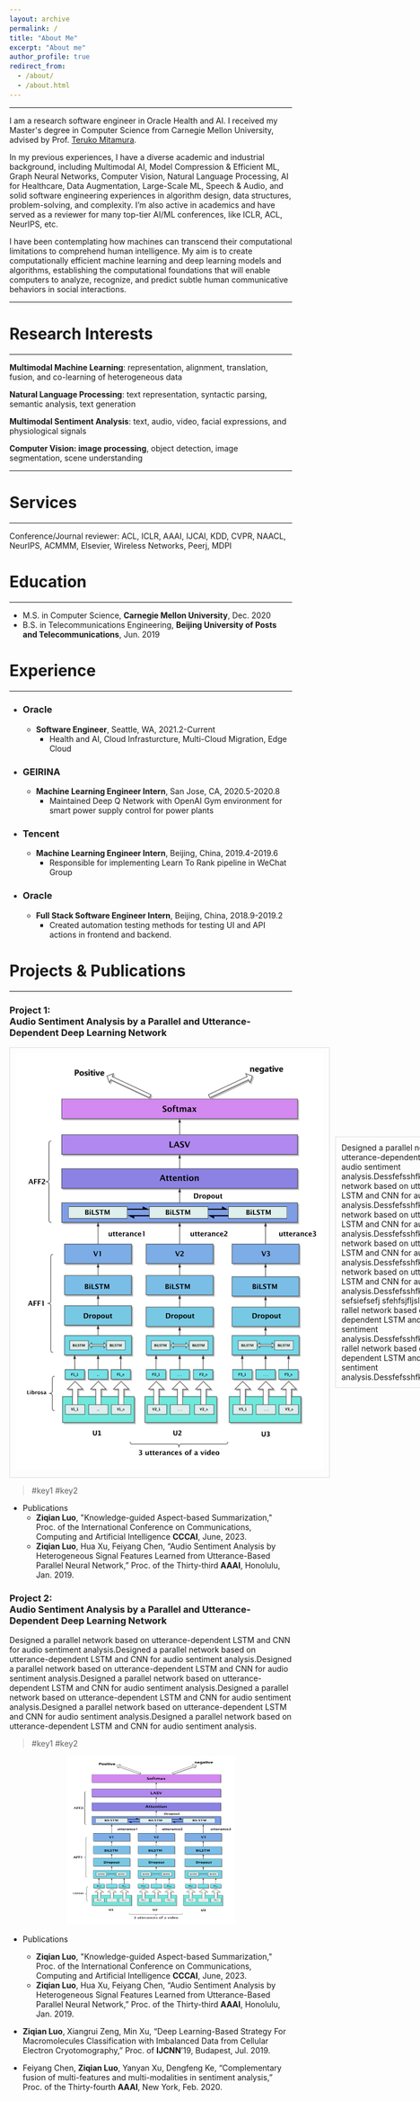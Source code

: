 ```yaml
---
layout: archive
permalink: /
title: "About Me"
excerpt: "About me"
author_profile: true
redirect_from: 
  - /about/
  - /about.html
---
```


<hr>

I am a research software engineer in Oracle Health and AI. I received my Master's degree in Computer Science from Carnegie Mellon University, advised by Prof. [Teruko Mitamura](https://www.cs.cmu.edu/~teruko/). 

In my previous experiences, I have a diverse academic and industrial background, including Multimodal AI, Model Compression & Efficient ML, Graph Neural Networks, Computer Vision, Natural Language Processing, AI for Healthcare, Data Augmentation, Large-Scale ML, Speech & Audio, and solid software engineering experiences in algorithm design, data structures, problem-solving, and complexity. I’m also active in academics and have served as a reviewer for many top-tier AI/ML conferences, like ICLR, ACL, NeurIPS, etc.

I have been contemplating how machines can transcend their computational limitations to comprehend human intelligence. My aim is to create computationally efficient machine learning and deep learning models and algorithms, establishing the computational foundations that will enable computers to analyze, recognize, and predict subtle human communicative behaviors in social interactions.

<hr>

# Research Interests

<hr>

**Multimodal Machine Learning**: representation, alignment, translation, fusion, and co-learning of heterogeneous data

**Natural Language Processing**: text representation, syntactic parsing, semantic analysis, text generation

**Multimodal Sentiment Analysis**: text, audio, video, facial expressions, and physiological signals

**Computer Vision: image processing**, object detection, image segmentation, scene understanding


<hr>

# Services

<hr>

  Conference/Journal reviewer: ACL, ICLR, AAAI, IJCAI, KDD, CVPR, NAACL, NeurIPS, ACMMM, Elsevier, Wireless Networks, Peerj, MDPI

# Education

<hr>

* M.S. in Computer Science, **Carnegie Mellon University**, Dec. 2020
* B.S. in Telecommunications Engineering, **Beijing University of Posts and Telecommunications**, Jun. 2019

# Experience

<hr>

* ### Oracle
  * **Software Engineer**, Seattle, WA, 2021.2-Current
    * Health and AI, Cloud Infrasturcture, Multi-Cloud Migration, Edge Cloud

* ### GEIRINA
  * **Machine Learning Engineer Intern**, San Jose, CA, 2020.5-2020.8
    * Maintained Deep Q Network with OpenAI Gym environment for smart power supply control for power plants


* ### Tencent
  * **Machine Learning Engineer Intern**, Beijing, China, 2019.4-2019.6
    * Responsible for implementing Learn To Rank pipeline in WeChat Group


* ### Oracle
  * **Full Stack Software Engineer Intern**, Beijing, China, 2018.9-2019.2
    * Created automation testing methods for testing UI and API actions in frontend and backend.

# Projects & Publications

<hr>
  
### Project 1:  <br /> Audio Sentiment Analysis by a Parallel and Utterance-Dependent Deep Learning Network
  <div style="display: flex; align-items: center;">
    <div style="flex: 0 0 auto; margin-right: 10px;">
      <div style="border: 1px solid #ddd; padding: 10px;">
        <img src="/images/project1.jpg" alt="Image Title" style="max-width: 100%;">
      </div>
    </div>
    <div style="flex: 1 1 auto;">
      <div style="border: 1px solid #ddd; padding: 10px;">
        Designed a parallel network based on utterance-dependent LSTM and CNN for audio sentiment analysis.Dessfefsshfkhsfhsfsfsf,sfeijfrallel network based on utterance-dependent LSTM and CNN for audio sentiment analysis.Dessfefsshfkhsfhsfsfsf,sfeijfrallel network based on utterance-dependent LSTM and CNN for audio sentiment analysis.Dessfefsshfkhsfhsfsfsf,sfeijfrallel network based on utterance-dependent LSTM and CNN for audio sentiment analysis.Dessfefsshfkhsfhsfsfsf,sfeijfrallel network based on utterance-dependent LSTM and CNN for audio sentiment analysis.Dessfefsshfkhsfhsfsfsf,sfeijf
        sefsiefsefj
        sfehfsjfljslkefjslefjsejfsfsdfd
        rallel network based on utterance-dependent LSTM and CNN for audio sentiment analysis.Dessfefsshfkhsfhsfsfsf,sfeijf
        rallel network based on utterance-dependent LSTM and CNN for audio sentiment analysis.Dessfefsshfkhsfhsfsfsf,sfeijf
      </div>
    </div>
  </div>

  > #key1 #key2


  * Publications
    * **Ziqian Luo**, "Knowledge-guided Aspect-based Summarization," Proc. of the International Conference on Communications, Computing and Artificial Intelligence **CCCAI**, June, 2023.
    * **Ziqian Luo**, Hua Xu, Feiyang Chen, “Audio Sentiment Analysis by Heterogeneous Signal Features Learned from Utterance-Based Parallel Neural Network,” Proc. of the Thirty-third **AAAI**, Honolulu, Jan. 2019.


### Project 2:  <br /> Audio Sentiment Analysis by a Parallel and Utterance-Dependent Deep Learning Network

  Designed a parallel network based on utterance-dependent LSTM and CNN for audio sentiment analysis.Designed a parallel network based on utterance-dependent LSTM and CNN for audio sentiment analysis.Designed a parallel network based on utterance-dependent LSTM and CNN for audio sentiment analysis.Designed a parallel network based on utterance-dependent LSTM and CNN for audio sentiment analysis.Designed a parallel network based on utterance-dependent LSTM and CNN for audio sentiment analysis.Designed a parallel network based on utterance-dependent LSTM and CNN for audio sentiment analysis.Designed a parallel network based on utterance-dependent LSTM and CNN for audio sentiment analysis.

  > #key1 #key2

  <div style="text-align: center;">
    <img src="/images/project1.jpg" alt="title is this" width="300" height="300">
  </div>

  * Publications
    * **Ziqian Luo**, "Knowledge-guided Aspect-based Summarization," Proc. of the International Conference on Communications, Computing and Artificial Intelligence **CCCAI**, June, 2023.
    * **Ziqian Luo**, Hua Xu, Feiyang Chen, “Audio Sentiment Analysis by Heterogeneous Signal Features Learned from Utterance-Based Parallel Neural Network,” Proc. of the Thirty-third **AAAI**, Honolulu, Jan. 2019.

* **Ziqian Luo**, Xiangrui Zeng, Min Xu, “Deep Learning-Based Strategy For Macromolecules Classification with Imbalanced Data from Cellular Electron Cryotomography,” Proc. of **IJCNN**’19, Budapest, Jul. 2019.
* Feiyang Chen, **Ziqian Luo**, Yanyan Xu, Dengfeng Ke, “Complementary fusion of multi-features and multi-modalities in sentiment analysis,” Proc. of the Thirty-fourth **AAAI**, New York, Feb. 2020.



<!--

This is the front page of a website that is powered by the [academicpages template](https://github.com/academicpages/academicpages.github.io) and hosted on GitHub pages. [GitHub pages](https://pages.github.com) is a free service in which websites are built and hosted from code and data stored in a GitHub repository, automatically updating when a new commit is made to the respository. This template was forked from the [Minimal Mistakes Jekyll Theme](https://mmistakes.github.io/minimal-mistakes/) created by Michael Rose, and then extended to support the kinds of content that academics have: publications, talks, teaching, a portfolio, blog posts, and a dynamically-generated CV. You can fork [this repository](https://github.com/academicpages/academicpages.github.io) right now, modify the configuration and markdown files, add your own PDFs and other content, and have your own site for free, with no ads! An older version of this template powers my own personal website at [stuartgeiger.com](http://stuartgeiger.com), which uses [this Github repository](https://github.com/staeiou/staeiou.github.io).

A data-driven personal website
======
Like many other Jekyll-based GitHub Pages templates, academicpages makes you separate the website's content from its form. The content & metadata of your website are in structured markdown files, while various other files constitute the theme, specifying how to transform that content & metadata into HTML pages. You keep these various markdown (.md), YAML (.yml), HTML, and CSS files in a public GitHub repository. Each time you commit and push an update to the repository, the [GitHub pages](https://pages.github.com/) service creates static HTML pages based on these files, which are hosted on GitHub's servers free of charge.

Many of the features of dynamic content management systems (like Wordpress) can be achieved in this fashion, using a fraction of the computational resources and with far less vulnerability to hacking and DDoSing. You can also modify the theme to your heart's content without touching the content of your site. If you get to a point where you've broken something in Jekyll/HTML/CSS beyond repair, your markdown files describing your talks, publications, etc. are safe. You can rollback the changes or even delete the repository and start over -- just be sure to save the markdown files! Finally, you can also write scripts that process the structured data on the site, such as [this one](https://github.com/academicpages/academicpages.github.io/blob/master/talkmap.ipynb) that analyzes metadata in pages about talks to display [a map of every location you've given a talk](https://academicpages.github.io/talkmap.html).

Getting started
======
1. Register a GitHub account if you don't have one and confirm your e-mail (required!)
1. Fork [this repository](https://github.com/academicpages/academicpages.github.io) by clicking the "fork" button in the top right. 
1. Go to the repository's settings (rightmost item in the tabs that start with "Code", should be below "Unwatch"). Rename the repository "[your GitHub username].github.io", which will also be your website's URL.
1. Set site-wide configuration and create content & metadata (see below -- also see [this set of diffs](http://archive.is/3TPas) showing what files were changed to set up [an example site](https://getorg-testacct.github.io) for a user with the username "getorg-testacct")
1. Upload any files (like PDFs, .zip files, etc.) to the files/ directory. They will appear at https://[your GitHub username].github.io/files/example.pdf.  
1. Check status by going to the repository settings, in the "GitHub pages" section

Site-wide configuration
------
The main configuration file for the site is in the base directory in [_config.yml](https://github.com/academicpages/academicpages.github.io/blob/master/_config.yml), which defines the content in the sidebars and other site-wide features. You will need to replace the default variables with ones about yourself and your site's github repository. The configuration file for the top menu is in [_data/navigation.yml](https://github.com/academicpages/academicpages.github.io/blob/master/_data/navigation.yml). For example, if you don't have a portfolio or blog posts, you can remove those items from that navigation.yml file to remove them from the header. 

Create content & metadata
------
For site content, there is one markdown file for each type of content, which are stored in directories like _publications, _talks, _posts, _teaching, or _pages. For example, each talk is a markdown file in the [_talks directory](https://github.com/academicpages/academicpages.github.io/tree/master/_talks). At the top of each markdown file is structured data in YAML about the talk, which the theme will parse to do lots of cool stuff. The same structured data about a talk is used to generate the list of talks on the [Talks page](https://academicpages.github.io/talks), each [individual page](https://academicpages.github.io/talks/2012-03-01-talk-1) for specific talks, the talks section for the [CV page](https://academicpages.github.io/cv), and the [map of places you've given a talk](https://academicpages.github.io/talkmap.html) (if you run this [python file](https://github.com/academicpages/academicpages.github.io/blob/master/talkmap.py) or [Jupyter notebook](https://github.com/academicpages/academicpages.github.io/blob/master/talkmap.ipynb), which creates the HTML for the map based on the contents of the _talks directory).

**Markdown generator**

I have also created [a set of Jupyter notebooks](https://github.com/academicpages/academicpages.github.io/tree/master/markdown_generator
) that converts a CSV containing structured data about talks or presentations into individual markdown files that will be properly formatted for the academicpages template. The sample CSVs in that directory are the ones I used to create my own personal website at stuartgeiger.com. My usual workflow is that I keep a spreadsheet of my publications and talks, then run the code in these notebooks to generate the markdown files, then commit and push them to the GitHub repository.

How to edit your site's GitHub repository
------
Many people use a git client to create files on their local computer and then push them to GitHub's servers. If you are not familiar with git, you can directly edit these configuration and markdown files directly in the github.com interface. Navigate to a file (like [this one](https://github.com/academicpages/academicpages.github.io/blob/master/_talks/2012-03-01-talk-1.md) and click the pencil icon in the top right of the content preview (to the right of the "Raw | Blame | History" buttons). You can delete a file by clicking the trashcan icon to the right of the pencil icon. You can also create new files or upload files by navigating to a directory and clicking the "Create new file" or "Upload files" buttons. 

Example: editing a markdown file for a talk
![Editing a markdown file for a talk](/images/editing-talk.png)

For more info
------
More info about configuring academicpages can be found in [the guide](https://academicpages.github.io/markdown/). The [guides for the Minimal Mistakes theme](https://mmistakes.github.io/minimal-mistakes/docs/configuration/) (which this theme was forked from) might also be helpful.

-->
